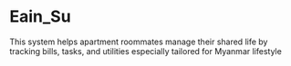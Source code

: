 # Eain_Su
This system helps apartment roommates manage their shared life by tracking bills, tasks, and utilities especially tailored for Myanmar lifestyle 
